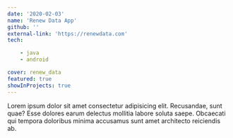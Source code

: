 ```yaml
---
date: '2020-02-03'
name: 'Renew Data App'
github: ''
external-link: 'https://renewdata.com'
tech: 

    - java
    - android

cover: renew_data
featured: true
showInProjects: true
---
```


Lorem ipsum dolor sit amet consectetur adipisicing elit.
 Recusandae, sunt quae? Esse dolores earum delectus mollitia labore soluta saepe.
Obcaecati qui tempora doloribus minima accusamus sunt amet architecto reiciendis ab.

